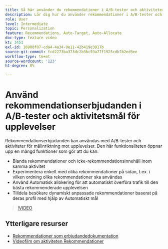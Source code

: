 ```yaml
---
title: Så här använder du rekommendationer i A/B-tester och aktiviteter för målinriktning mot upplevelser
description: Lär dig hur du använder rekommendationer i A/B-tester och Experience Targeting-aktiviteter i Adobe Target.
role: User
level: Intermediate
topic: Personalization
feature: Recommendations, Auto-Target, Auto-Allocate
doc-type: feature video
kt: 3451
exl-id: 16908f07-cda4-4a34-9e11-42b419e3917b
source-git-commit: fcd2273ba373dc2b3bc59a77f1925cdb7b2ed3ee
workflow-type: tm+mt
source-wordcount: '123'
ht-degree: 0%

---
```


# Använd rekommendationserbjudanden i A/B-tester och aktivitetsmål för upplevelser

Rekommendationserbjudanden kan användas med A/B-tester och aktiviteter för målinriktning mot upplevelser. Den här funktionaliteten öppnar upp en mängd funktioner som gör att du kan:

* Blanda rekommendationer och icke-rekommendationsinnehåll inom samma aktivitet
* Experimentera enkelt med olika rekommendationer på sidan, t.ex. i vilken ordning olika rekommendationer ska användas
* Använd Automatisk allokering för att automatiskt överföra trafik till den bästa rekommenderade upplevelsen
* Tilldela besökare dynamiskt anpassade rekommendationer baserat på deras profil med hjälp av Automatiskt mål

>[!VIDEO](https://video.tv.adobe.com/v/28878?quality=12)

## Ytterligare resurser

* [Rekommendationer som erbjudandedokumentation](https://experienceleague.adobe.com/docs/target/using/recommendations/recommendations-as-an-offer.html?lang=sv-SE)
* [Videofilm om aktiviteten Rekommendationer](create-a-recommendations-activity.md)
